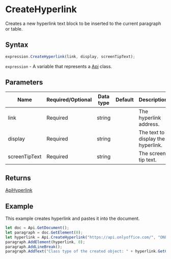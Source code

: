 # CreateHyperlink

Creates a new hyperlink text block to be inserted to the current paragraph or table.

## Syntax

```javascript
expression.CreateHyperlink(link, display, screenTipText);
```

`expression` - A variable that represents a [Api](../Api.md) class.

## Parameters

| **Name** | **Required/Optional** | **Data type** | **Default** | **Description** |
| ------------- | ------------- | ------------- | ------------- | ------------- |
| link | Required | string |  | The hyperlink address. |
| display | Required | string |  | The text to display the hyperlink. |
| screenTipText | Required | string |  | The screen tip text. |

## Returns

[ApiHyperlink](../../ApiHyperlink/ApiHyperlink.md)

## Example

This example creates hyperlink and pastes it into the document.

```javascript editor-docx
let doc = Api.GetDocument();
let paragraph = doc.GetElement(0);
let hyperlink = Api.CreateHyperlink("https://api.onlyoffice.com/", "ONLYOFFICE Document Builder", "ONLYOFFICE for developers");
paragraph.AddElement(hyperlink, 0);
paragraph.AddLineBreak();
paragraph.AddText("Class type of the created object: " + hyperlink.GetClassType());
```
